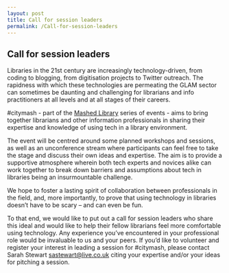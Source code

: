 ```yaml
---
layout: post
title: Call for session leaders
permalink: /Call-for-session-leaders
---
```


## Call for session leaders

Libraries in the 21st century are increasingly technology-driven, from coding to blogging, from digitisation projects to Twitter outreach.  The rapidness with which these technologies are permeating the GLAM sector can sometimes be daunting and challenging for librarians and info practitioners at all levels and at all stages of their careers.

\#citymash - part of the [Mashed Library](http://www.mashedlibrary.com/) series of events - aims to bring together librarians and other information professionals in sharing their expertise and knowledge of using tech in a library environment.

The event will be centred around some planned workshops and sessions, as well as an unconference stream where participants can feel free to take the stage and discuss their own ideas and expertise.  The aim is to provide a supportive atmosphere wherein both tech experts and novices alike can work together to break down barriers and assumptions about tech in libraries being an insurmountable challenge.  

We hope to foster a lasting spirit of collaboration between professionals in the field, and, more importantly, to prove that using technology in libraries doesn’t have to be scary – and can even be fun.

To that end, we would like to put out a call for session leaders who share this ideal and would like to help their fellow librarians feel more comfortable using technology.  Any experience you’ve encountered in your professional role would be invaluable to us and your peers.  If you’d like to volunteer and register your interest in leading a session for \#citymash, please contact Sarah Stewart <sastewart@live.co.uk> citing your expertise and/or your ideas for pitching a session. 
